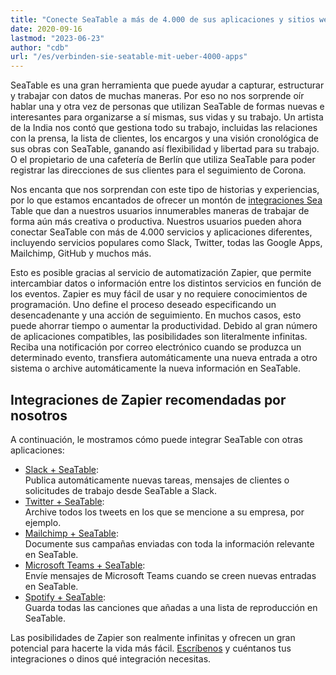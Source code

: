 ```yaml
---
title: "Conecte SeaTable a más de 4.000 de sus aplicaciones y sitios web favoritos"
date: 2020-09-16
lastmod: "2023-06-23"
author: "cdb"
url: "/es/verbinden-sie-seatable-mit-ueber-4000-apps"
---
```


SeaTable es una gran herramienta que puede ayudar a capturar, estructurar y trabajar con datos de muchas maneras. Por eso no nos sorprende oír hablar una y otra vez de personas que utilizan SeaTable de formas nuevas e interesantes para organizarse a sí mismas, sus vidas y su trabajo. Un artista de la India nos contó que gestiona todo su trabajo, incluidas las relaciones con la prensa, la lista de clientes, los encargos y una visión cronológica de sus obras con SeaTable, ganando así flexibilidad y libertad para su trabajo. O el propietario de una cafetería de Berlín que utiliza SeaTable para poder registrar las direcciones de sus clientes para el seguimiento de Corona.

Nos encanta que nos sorprendan con este tipo de historias y experiencias, por lo que estamos encantados de ofrecer un montón de [integraciones Sea](/es/integrationen/) Table que dan a nuestros usuarios innumerables maneras de trabajar de forma aún más creativa o productiva. Nuestros usuarios pueden ahora conectar SeaTable con más de 4.000 servicios y aplicaciones diferentes, incluyendo servicios populares como Slack, Twitter, todas las Google Apps, Mailchimp, GitHub y muchos más.

Esto es posible gracias al servicio de automatización Zapier, que permite intercambiar datos o información entre los distintos servicios en función de los eventos. Zapier es muy fácil de usar y no requiere conocimientos de programación. Uno define el proceso deseado especificando un desencadenante y una acción de seguimiento. En muchos casos, esto puede ahorrar tiempo o aumentar la productividad. Debido al gran número de aplicaciones compatibles, las posibilidades son literalmente infinitas. Reciba una notificación por correo electrónico cuando se produzca un determinado evento, transfiera automáticamente una nueva entrada a otro sistema o archive automáticamente la nueva información en SeaTable.

## Integraciones de Zapier recomendadas por nosotros

A continuación, le mostramos cómo puede integrar SeaTable con otras aplicaciones:

- [Slack + SeaTable](https://seatable.io/es/integrationen/slack/):  
    Publica automáticamente nuevas tareas, mensajes de clientes o solicitudes de trabajo desde SeaTable a Slack.
- [Twitter + SeaTable](https://seatable.io/es/integrationen/):  
    Archive todos los tweets en los que se mencione a su empresa, por ejemplo.
- [Mailchimp + SeaTable](https://seatable.io/es/integrationen/):  
    Documente sus campañas enviadas con toda la información relevante en SeaTable.
- [Microsoft Teams + SeaTable](https://zapier.com/apps/seatable/integrations/microsoft-teams):  
    Envíe mensajes de Microsoft Teams cuando se creen nuevas entradas en SeaTable.
- [Spotify + SeaTable](https://zapier.com/apps/seatable/integrations/spotify):  
    Guarda todas las canciones que añadas a una lista de reproducción en SeaTable.

Las posibilidades de Zapier son realmente infinitas y ofrecen un gran potencial para hacerte la vida más fácil. [Escríbenos](/es/kontakt/) y cuéntanos tus integraciones o dinos qué integración necesitas.
